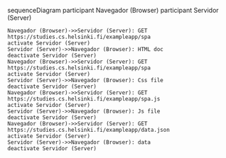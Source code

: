 sequenceDiagram
    participant Navegador (Browser) 
    participant Servidor (Server) 
	

    Navegador (Browser)->>Servidor (Server): GET https://studies.cs.helsinki.fi/exampleapp/spa
    activate Servidor (Server)
    Servidor (Server)->>Navegador (Browser): HTML doc
    deactivate Servidor (Server)
    Navegador (Browser)->>Servidor (Server): GET https://studies.cs.helsinki.fi/exampleapp/spa
    activate Servidor (Server)
    Servidor (Server)->>Navegador (Browser): Css file
    deactivate Servidor (Server)
    Navegador (Browser)->>Servidor (Server): GET https://studies.cs.helsinki.fi/exampleapp/spa.js 
    activate Servidor (Server)
    Servidor (Server)->>Navegador (Browser): Js file
    deactivate Servidor (Server)
    Navegador (Browser)->>Servidor (Server): GET https://studies.cs.helsinki.fi/exampleapp/data.json
    activate Servidor (Server)
    Servidor (Server)->>Navegador (Browser): data
    deactivate Servidor (Server)
   